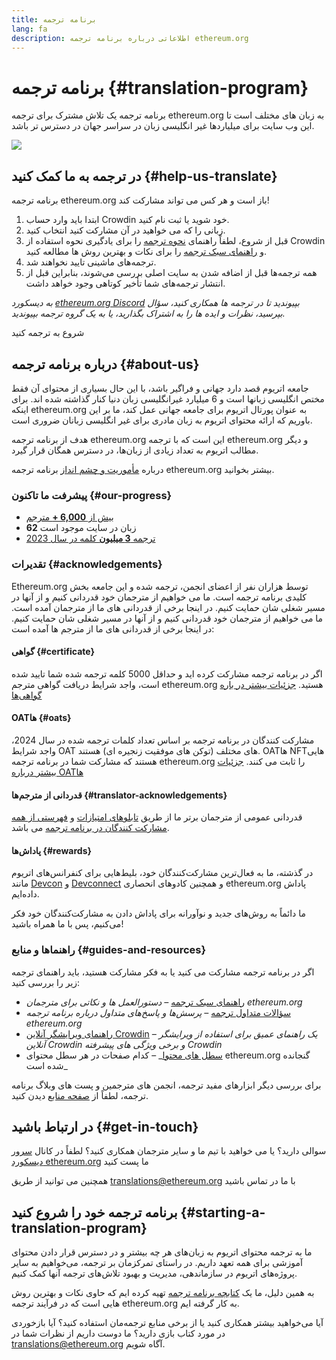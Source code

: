 ```yaml
---
title: برنامه ترجمه
lang: fa
description: اطلاعاتی درباره برنامه ترجمه ethereum.org
---
```


# برنامه ترجمه {#translation-program}

برنامه ترجمه یک تلاش مشترک برای ترجمه ethereum.org به زبان های مختلف است تا این وب سایت برای میلیاردها غیر انگلیسی زبان در سراسر جهان در دسترس تر باشد.

![](./enterprise-eth.png)

## در ترجمه به ما کمک کنید {#help-us-translate}

برنامه ترجمه ethereum.org باز است و هر کس می تواند مشارکت کند!

1. ابتدا باید وارد حساب Crowdin خود شوید یا ثبت نام کنید.
2. زبانی را که می خواهید در آن مشارکت کنید انتخاب کنید.
3. قبل از شروع، لطفاً راهنمای [نحوه ترجمه](/contributing/translation-program/how-to-translate/) را برای یادگیری نحوه استفاده از Crowdin و [راهنمای سبک ترجمه](/contributing/translation-program/translators-guide/) را برای نکات و بهترین روش ها مطالعه کنید.
4. ترجمه‌های ماشینی تایید نخواهند شد.
5. همه ترجمه‌ها قبل از اضافه شدن به سایت اصلی بررسی می‌شوند، بنابراین قبل از انتشار ترجمه‌های شما تأخیر کوتاهی وجود خواهد داشت.

_به دیسکورد [ethereum.org Discord](/discord/) بپیوندید تا در ترجمه ها همکاری کنید، سؤال بپرسید، نظرات و ایده ها را به اشتراک بگذارید، یا به یک گروه ترجمه بپیوندید._

<ButtonLink href="https://crowdin.com/project/ethereum-org/">
  شروع به ترجمه کنید
</ButtonLink>

## درباره برنامه ترجمه {#about-us}

جامعه اتریوم قصد دارد جهانی و فراگیر باشد، با این حال بسیاری از محتوای آن فقط مختص انگلیسی زبانها است و 6 میلیارد غیرانگلیسی زبان دنیا کنار گذاشته شده اند. برای اینکه ethereum.org به عنوان پورتال اتریوم برای جامعه جهانی عمل کند، ما بر این باوریم که ارائه محتوای اتریوم به زبان مادری برای غیر انگلیسی زبانان ضروری است.

هدف از برنامه ترجمه ethereum.org این است که با ترجمه ethereum.org و دیگر مطالب اتریوم به تعداد زیادی از زبان‌ها، در دسترس همگان قرار گیرد.

درباره [مأموریت و چشم انداز](/contributing/translation-program/mission-and-vision) برنامه ترجمه ethereum.org بیشتر بخوانید.

### پیشرفت ما تاکنون {#our-progress}

- [بیش از **6,000 +** مترجم](/contributing/translation-program/contributors/)
- **62** زبان در سایت موجود است
- [ترجمه **3 میلیون** کلمه در سال 2023](/contributing/translation-program/acknowledgements/)

<TranslationChartImage />

### تقدیرات {#acknowledgements}

Ethereum.org توسط هزاران نفر از اعضای انجمن، ترجمه شده و این جامعه بخش کلیدی برنامه ترجمه است. ما می خواهیم از مترجمان خود قدردانی کنیم و از آنها در مسیر شغلی شان حمایت کنیم. در اینجا برخی از قدردانی های ما از مترجمان آمده است. ما می خواهیم از مترجمان خود قدردانی کنیم و از آنها در مسیر شغلی شان حمایت کنیم. در اینجا برخی از قدردانی های ما از مترجم ها آمده است:

#### گواهی {#certificate}

اگر در برنامه ترجمه مشارکت کرده اید و حداقل 5000 کلمه ترجمه شده شما تایید شده است، واجد شرایط دریافت گواهی مترجم ethereum.org هستید. [جزئیات بیشتر در باره گواهی‌ها](/contributing/translation-program/acknowledgements/#certificate)

#### OATها {#oats}

مشارکت کنندگان در برنامه ترجمه بر اساس تعداد کلمات ترجمه شده در سال 2024، واجد شرایط OAT های مختلف (توکن های موفقیت زنجیره ای) هستند. OATها NFTهایی هستند که مشارکت شما در برنامه ترجمه ethereum.org را ثابت می کنند. [جزئیات بیشتر درباره OATها](/contributing/translation-program/acknowledgements/#oats)

#### قدردانی از مترجم‌ها {#translator-acknowledgements}

قدردانی عمومی از مترجمان برتر ما از طریق [تابلوهای امتیازات](/contributing/translation-program/acknowledgements/) و [فهرستی از همه مشارکت کنندگان در برنامه ترجمه](/contributing/translation-program/contributors/) می باشد.

#### پاداش‌ها {#rewards}

در گذشته، ما به فعال‌ترین مشارکت‌کنندگان خود، بلیط‌هایی برای کنفرانس‌های اتریوم مانند [Devcon](https://devcon.org/en/) و [Devconnect](https://devconnect.org/) و همچنین کادوهای انحصاری ethereum.org پاداش داده‌ایم.

ما دائماً به روش‌های جدید و نوآورانه برای پاداش دادن به مشارکت‌کنندگان خود فکر می‌کنیم، پس با ما همراه باشید!

### راهنماها و منابع {#guides-and-resources}

اگر در برنامه ترجمه مشارکت می کنید یا به فکر مشارکت هستید، باید راهنمای ترجمه زیر را بررسی کنید:

- [راهنمای سبک ترجمه](/contributing/translation-program/translators-guide/) _– دستورالعمل ها و نکاتی برای مترجمان ethereum.org_
- [سؤالات متداول ترجمه](/contributing/translation-program/faq/) _– پرسش‌ها و پاسخ‌های متداول درباره برنامه ترجمه ethereum.org_
- [راهنمای ویرایشگر آنلاین Crowdin](https://support.crowdin.com/online-editor/) _– یک راهنمای عمیق برای استفاده از ویرایشگر آنلاین Crowdin و برخی ویژگی های پیشرفته Crowdin_
- [سطل های محتوا](/contributing/translation-program/content-buckets/)_ – کدام صفحات در هر سطل محتوای ethereum.org گنجانده شده است_

برای بررسی دیگر ابزارهای مفید ترجمه، انجمن های مترجمین و پست های وبلاگ برنامه ترجمه، لطفاً از [صفحه منابع](/contributing/translation-program/resources/) دیدن کنید.

## در ارتباط باشید {#get-in-touch}

سوالی دارید؟ یا می خواهید با تیم ما و سایر مترجمان همکاری کنید؟ لطفاً در کانال [سرور دیسکورد ethereum.org](https://discord.gg/ethereum-org) ما پست کنید

همچنین می توانید از طریق translations@ethereum.org با ما در تماس باشید

## برنامه ترجمه خود را شروع کنید {#starting-a-translation-program}

ما به ترجمه محتوای اتریوم به زبان‌های هر چه بیشتر و در دسترس قرار دادن محتوای آموزشی برای همه تعهد داریم. در راستای تمرکزمان بر ترجمه، می‌خواهیم به سایر پروژه‌های اتریوم در سازماندهی، مدیریت و بهبود تلاش‌های ترجمه آنها کمک کنیم.

به همین دلیل، ما یک [کتابچه برنامه ترجمه](/contributing/translation-program/playbook/) تهیه کرده ایم که حاوی نکات و بهترین روش هایی است که در فرآیند ترجمه ethereum.org به کار گرفته ایم.

آیا می‌خواهید بیشتر همکاری کنید یا از برخی منابع ترجمه‌مان استفاده کنید؟ آیا بازخوردی در مورد کتاب بازی دارید؟ ما دوست داریم از نظرات شما در translations@ethereum.org آگاه شویم.
